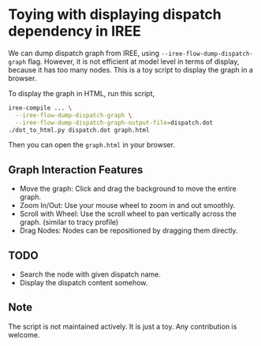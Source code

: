 # Toying with displaying dispatch dependency in IREE

We can dump dispatch graph from IREE, using `--iree-flow-dump-dispatch-graph`
flag. However, it is not efficient at model level in terms of display, because
it has too many nodes. This is a toy script to display the graph in a browser.

To display the graph in HTML, run this script,

```bash
iree-compile ... \
  --iree-flow-dump-dispatch-graph \
  --iree-flow-dump-dispatch-graph-output-file=dispatch.dot
./dot_to_html.py dispatch.dot graph.html
```

Then you can open the `graph.html` in your browser.

## Graph Interaction Features
- Move the graph: Click and drag the background to move the entire graph.
- Zoom In/Out: Use your mouse wheel to zoom in and out smoothly.
- Scroll with Wheel: Use the scroll wheel to pan vertically across the graph.
    (similar to tracy profile)
- Drag Nodes: Nodes can be repositioned by dragging them directly.

## TODO

- Search the node with given dispatch name.
- Display the dispatch content somehow.

## Note

The script is not maintained actively. It is just a toy. Any contribution is
welcome.
